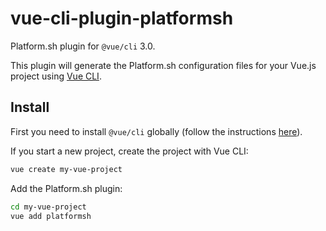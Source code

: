 # vue-cli-plugin-platformsh

Platform.sh plugin for `@vue/cli` 3.0.

This plugin will generate the Platform.sh configuration files for your Vue.js project using [Vue CLI](https://cli.vuejs.org/).

## Install

First you need to install `@vue/cli` globally (follow the instructions [here](https://cli.vuejs.org/)).

If you start a new project, create the project with Vue CLI:

```bash
vue create my-vue-project
```

Add the Platform.sh plugin:

```bash
cd my-vue-project
vue add platformsh
```
